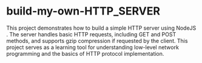 # build-my-own-HTTP_SERVER
This project demonstrates how to build a simple HTTP server using NodeJS . The server handles basic HTTP requests, including GET and POST methods, and supports gzip compression if requested by the client. This project serves as a learning tool for understanding low-level network programming and the basics of HTTP protocol implementation.

